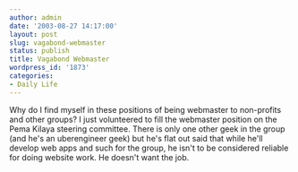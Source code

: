```yaml
---
author: admin
date: '2003-08-27 14:17:00'
layout: post
slug: vagabond-webmaster
status: publish
title: Vagabond Webmaster
wordpress_id: '1873'
categories:
- Daily Life
---
```


Why do I find myself in these positions of being webmaster to
non-profits and other groups? I just volunteered to fill the webmaster
position on the Pema Kilaya steering committee. There is only one other
geek in the group (and he's an uberengineer geek) but he's flat out said
that while he'll develop web apps and such for the group, he isn't to be
considered reliable for doing website work. He doesn't want the job.
